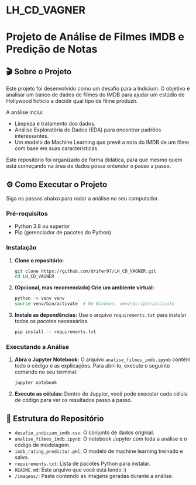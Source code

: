 # LH_CD_VAGNER
# Projeto de Análise de Filmes IMDB e Predição de Notas

## 🎬 Sobre o Projeto

Este projeto foi desenvolvido como um desafio para a Indicium. O objetivo é analisar um banco de dados de filmes do IMDB para ajudar um estúdio de Hollywood fictício a decidir qual tipo de filme produzir.

A análise inclui:
* Limpeza e tratamento dos dados.
* Análise Exploratória de Dados (EDA) para encontrar padrões interessantes.
* Um modelo de Machine Learning que prevê a nota do IMDB de um filme com base em suas características.

Este repositório foi organizado de forma didática, para que mesmo quem está começando na área de dados possa entender o passo a passo.

## ⚙️ Como Executar o Projeto

Siga os passos abaixo para rodar a análise no seu computador.

### Pré-requisitos

* Python 3.8 ou superior
* Pip (gerenciador de pacotes do Python)

### Instalação

1.  **Clone o repositório:**
    ```bash
    git clone https://github.com/drifer97/LH_CD_VAGNER.git
    cd LH_CD_VAGNER
    ```

2.  **(Opcional, mas recomendado) Crie um ambiente virtual:**
    ```bash
    python -m venv venv
    source venv/bin/activate  # No Windows: venv\Scripts\activate
    ```

3.  **Instale as dependências:**
    Use o arquivo `requirements.txt` para instalar todos os pacotes necessários.
    ```bash
    pip install -r requirements.txt
    ```

### Executando a Análise

1.  **Abra o Jupyter Notebook:**
    O arquivo `analise_filmes_imdb.ipynb` contém todo o código e as explicações. Para abri-lo, execute o seguinte comando no seu terminal:
    ```bash
    jupyter notebook
    ```
2.  **Execute as células:**
    Dentro do Jupyter, você pode executar cada célula de código para ver os resultados passo a passo.

## 📂 Estrutura do Repositório

* `desafio_indicium_imdb.csv`: O conjunto de dados original.
* `analise_filmes_imdb.ipynb`: O notebook Jupyter com toda a análise e o código de modelagem.
* `imdb_rating_predictor.pkl`: O modelo de machine learning treinado e salvo.
* `requirements.txt`: Lista de pacotes Python para instalar.
* `README.md`: Este arquivo que você está lendo :)
* `/imagens/`: Pasta contendo as imagens geradas durante a análise.
